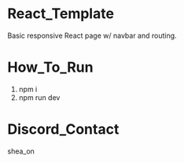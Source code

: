 # React_Template
Basic responsive React page w/ navbar and routing.

# How_To_Run
1. npm i
2. npm run dev

# Discord_Contact
shea_on
